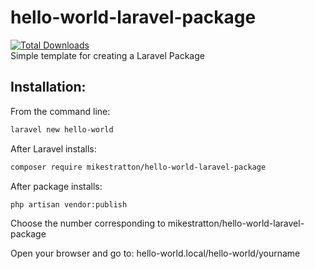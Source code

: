 # hello-world-laravel-package  
<a href="https://packagist.org/packages/mikestratton/hello-world-laravel-package"><img src="https://poser.pugx.org/mikestratton/hello-world-laravel-package/d/total.svg" alt="Total Downloads"></a>    
Simple template for creating a Laravel Package  

## Installation:  

From the command line: 
```bash
laravel new hello-world
```
After Laravel installs:  
```bash
composer require mikestratton/hello-world-laravel-package
```
After package installs:  
```bash
php artisan vendor:publish  
```

Choose the number corresponding to mikestratton/hello-world-laravel-package  

Open your browser and go to: hello-world.local/hello-world/yourname
